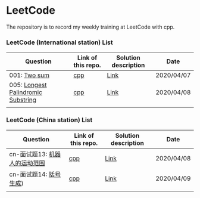 # LeetCode

The repository is to record my weekly training at LeetCode with cpp.

### LeetCode (International station) List

| Question                                                     | Link of this repo.                                           | Solution description                                         | Date       |
| ------------------------------------------------------------ | ------------------------------------------------------------ | ------------------------------------------------------------ | ---------- |
| 001: [Two sum](https://leetcode.com/problems/two-sum/submissions/) | [cpp](https://github.com/liubai01/LeetCode/tree/master/src/001) | [Link](https://github.com/liubai01/LeetCode/tree/master/src/001#solution-description) | 2020/04/07 |
| 005: [Longest Palindromic Substring](https://leetcode.com/problems/longest-palindromic-substring/) | [cpp](https://github.com/liubai01/LeetCode/blob/master/src/005/sol_dp.cpp) | [Link](https://github.com/liubai01/LeetCode/tree/master/src/005) | 2020/04/08 |
|                                                              |                                                              |                                                              |            |

### LeetCode (China station) List

| Question                                                     | Link of this repo.                                           | Solution description                                         | Date       |
| ------------------------------------------------------------ | ------------------------------------------------------------ | ------------------------------------------------------------ | ---------- |
| cn-面试题13: [机器人的运动范围](https://leetcode-cn.com/problems/ji-qi-ren-de-yun-dong-fan-wei-lcof/submissions/) | [cpp](https://github.com/liubai01/LeetCode/tree/master/src/cn-daily13/sol.cpp) | [Link](https://github.com/liubai01/LeetCode/tree/master/src/cn-daily13/) | 2020/04/08 |
| cn-面试题14: [括号生成](https://leetcode-cn.com/problems/generate-parentheses/)) | [cpp](https://github.com/liubai01/LeetCode/tree/master/src/cn-daily14/sol.cpp) | [Link](https://github.com/liubai01/LeetCode/tree/master/src/cn-daily14/) | 2020/04/09 |
|                                                              |                                                              |                                                              |            |

### 